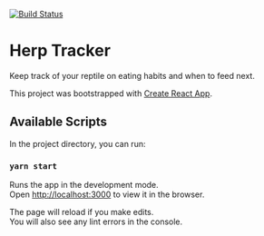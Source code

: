 [![Build Status](https://travis-ci.org/jcstang/herp-tracker.svg?branch=master)](https://travis-ci.org/jcstang/herp-tracker)

# Herp Tracker
Keep track of your reptile on eating habits and when to feed next.

This project was bootstrapped with [Create React App](https://github.com/facebook/create-react-app).

## Available Scripts

In the project directory, you can run:

### `yarn start`

Runs the app in the development mode.<br />
Open [http://localhost:3000](http://localhost:3000) to view it in the browser.

The page will reload if you make edits.<br />
You will also see any lint errors in the console.
